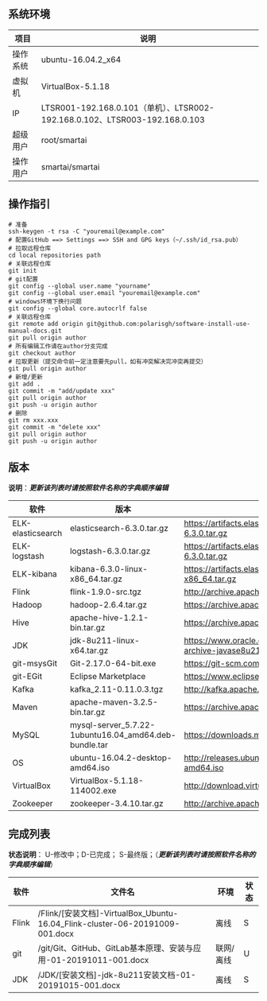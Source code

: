 ## 系统环境
| 项目     | 说明                                                         |
| -------- | ------------------------------------------------------------ |
| 操作系统 | ubuntu-16.04.2_x64                                           |
| 虚拟机   | VirtualBox-5.1.18                                            |
| IP       | LTSR001-192.168.0.101（单机）、LTSR002-192.168.0.102、LTSR003-192.168.0.103 |
| 超级用户 | root/smartai                                                 |
| 操作用户 | smartai/smartai                                              |

## 操作指引
```shell
# 准备
ssh-keygen -t rsa -C "youremail@example.com"
# 配置GitHub ==> Settings ==> SSH and GPG keys（~/.ssh/id_rsa.pub）
# 拉取远程仓库
cd local repositories path
# 关联远程仓库
git init
# git配置
git config --global user.name "yourname"
git config --global user.email "youremail@example.com"
# windows环境下换行问题
git config --global core.autocrlf false
# 关联远程仓库
git remote add origin git@github.com:polarisgh/software-install-use-manual-docs.git
git pull origin author
# 所有编辑工作请在author分支完成
git checkout author
# 拉取更新（提交命令前一定注意要先pull，如有冲突解决完冲突再提交）
git pull origin author
# 新增/更新
git add .
git commit -m "add/update xxx"	
git pull origin author
git push -u origin author
# 删除
git rm xxx.xxx
git commit -m "delete xxx"	
git pull origin author
git push -u origin author
```

## 版本

**说明**：***更新该列表时请按照软件名称的字典顺序编辑***


| 软件              | 版本                                                  | 来源                                                         |
| ----------------- | ----------------------------------------------------- | ------------------------------------------------------------ |
| ELK-elasticsearch | elasticsearch-6.3.0.tar.gz                            | https://artifacts.elastic.co/downloads/elasticsearch/elasticsearch-6.3.0.tar.gz |
| ELK-logstash      | logstash-6.3.0.tar.gz                                 | https://artifacts.elastic.co/downloads/logstash/logstash-6.3.0.tar.gz |
| ELK-kibana        | kibana-6.3.0-linux-x86_64.tar.gz                      | https://artifacts.elastic.co/downloads/kibana/kibana-6.3.0-linux-x86_64.tar.gz |
| Flink             | flink-1.9.0-src.tgz                                   | http://archive.apache.org/dist/flink/flink-1.9.0/            |
| Hadoop            | hadoop-2.6.4.tar.gz                                   | https://archive.apache.org/dist/                             |
| Hive              | apache-hive-1.2.1-bin.tar.gz                          | https://archive.apache.org/dist/                             |
| JDK               | jdk-8u211-linux-x64.tar.gz                            | https://www.oracle.com/technetwork/java/javase/downloads/java-archive-javase8u211-later-5573849.html |
| git-msysGit       | Git-2.17.0-64-bit.exe                                 | https://git-scm.com/download                                 |
| git-EGit          | Eclipse Marketplace                                   | https://www.eclipse.org/egit/download/                       |
| Kafka             | kafka_2.11-0.11.0.3.tgz                               | http://kafka.apache.org/downloads.html                       |
| Maven             | apache-maven-3.2.5-bin.tar.gz                         | https://archive.apache.org/dist/maven/maven-3/               |
| MySQL             | mysql-server_5.7.22-1ubuntu16.04_amd64.deb-bundle.tar | https://downloads.mysql.com/archives/community/              |
| OS                | ubuntu-16.04.2-desktop-amd64.iso                      | http://releases.ubuntu.com/16.04/ubuntu-16.04-desktop-amd64.iso |
| VirtualBox        | VirtualBox-5.1.18-114002.exe                          | http://download.virtualbox.org/virtualbox/                   |
| Zookeeper         | zookeeper-3.4.10.tar.gz                               | http://archive.apache.org/dist/zookeeper/zookeeper-3.4.10/   |

## 完成列表

**状态说明**： U-修改中；D-已完成； S-最终版；（***更新该列表时请按照软件名称的字典顺序编辑***）

| 软件  | 文件名                                                       | 环境      | 状态 |
| ----- | ------------------------------------------------------------ | --------- | ---- |
| Flink | /Flink/[安装文档]-VirtualBox_Ubuntu-16.04_Flink-cluster-06-20191009-001.docx | 离线      | S    |
| git   | /git/Git、GitHub、GitLab基本原理、安装与应用-01-20191011-001.docx | 联网/离线 | U    |
| JDK   | /JDK/[安装文档]-jdk-8u211安装文档-01-20191015-001.docx       | 离线      | S    |

